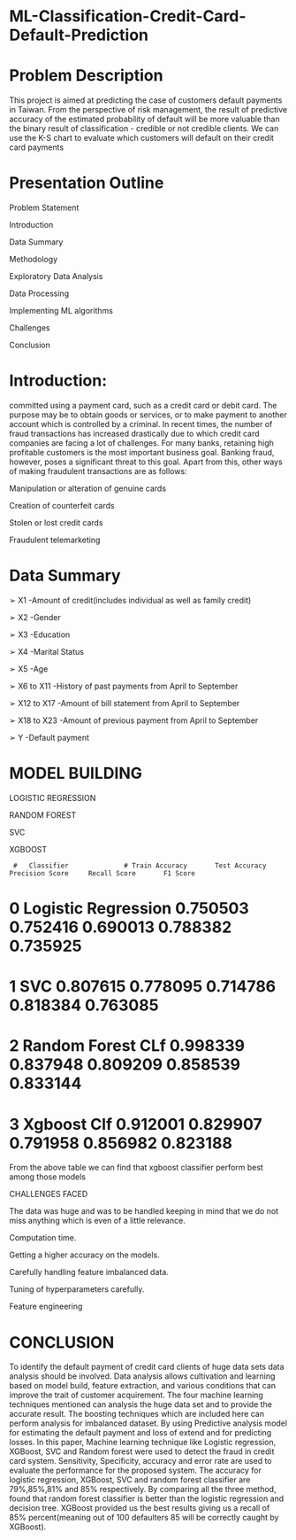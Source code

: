 # ML-Classification-Credit-Card-Default-Prediction

# Problem Description​

This project is aimed at predicting the case of customers default payments in Taiwan. From the perspective of risk management, the result of predictive accuracy of the estimated probability of default will be more valuable than the binary result of classification - credible or not credible clients. We can use the K-S chart to evaluate which customers will default on their credit card payments​

# Presentation Outline

Problem Statement​

Introduction​

Data Summary​

Methodology​

Exploratory Data Analysis​

Data Processing​

Implementing ML algorithms​

Challenges​

Conclusion​

# Introduction:​
committed using a payment card, such as a credit card or debit card. The purpose may be to obtain goods or services, or to make payment to another account which is controlled by a criminal. In recent times, the number of fraud transactions has increased drastically due to which credit card companies are facing a lot of challenges. For many banks, retaining high profitable customers is the most important business goal. Banking fraud, however, poses a significant threat to this goal. Apart from this, other ways of making fraudulent transactions are as follows:​

Manipulation or alteration of genuine cards​

Creation of counterfeit cards​

Stolen or lost credit cards​

Fraudulent telemarketing​

# Data Summary

➢ X1 -Amount of credit(includes individual as well as family credit) 

➢ X2 -Gender 

➢ X3 -Education 

➢ X4 -Marital Status 

➢ X5 -Age 

➢ X6 to X11 -History of past payments from April to September 

➢ X12 to X17 -Amount of bill statement from April to September 

➢ X18 to X23 -Amount of previous payment from April to September 

➢ Y -Default payment 

# MODEL BUILDING​

LOGISTIC REGRESSION ​

RANDOM FOREST ​

SVC​

XGBOOST ​

     #   Classifier              # Train Accuracy	    Test Accuracy	    Precision Score	    Recall Score	   F1 Score
   
#  0	     Logistic Regression	       0.750503	          0.752416   	      0.690013	           0.788382	       0.735925
 
#  1     	SVC                        0.807615	          0.778095	         0.714786	           0.818384	       0.763085
 
#  2	     Random Forest CLf	         0.998339	          0.837948	         0.809209           	0.858539	       0.833144
 
#  3	      Xgboost Clf	              0.912001           0.829907	         0.791958	           0.856982	       0.823188
 

From the above table we can find that xgboost classifier perform best among those models​

CHALLENGES FACED​

The data was huge and was to be handled keeping in mind that we do not miss anything which is even of a little relevance.​

Computation time.​

Getting a higher accuracy on the models.​

Carefully handling feature imbalanced data.​

Tuning of hyperparameters carefully.​

Feature engineering​

# CONCLUSION

To identify the default payment of credit card clients of huge data sets data analysis should be involved. Data analysis allows cultivation and learning based on model build, feature extraction, and various conditions that can improve the trait of customer acquirement. The four machine learning techniques mentioned can analysis the huge data set and to provide the accurate result. The boosting techniques which are included here can perform analysis for imbalanced dataset. By using Predictive analysis model for estimating the default payment and loss of extend and for predicting losses. In this paper, Machine learning technique like Logistic regression,  XGBoost, SVC and Random forest were used to detect the fraud in credit card system. Sensitivity, Specificity, accuracy and error rate are used to evaluate the performance for the proposed system. The accuracy for logistic regression, XGBoost, SVC and random forest classifier are 79%,85%,81% and 85% respectively. By comparing all the three method, found that random forest classifier is better than the logistic regression and decision tree. XGBoost provided us the best results giving us a recall of 85% percent(meaning out of 100 defaulters 85 will be correctly caught by XGBoost).


